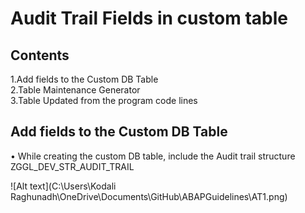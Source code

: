 # Audit Trail Fields in custom table


## <a name="step1"></a>Contents
1.Add fields to the Custom DB Table <br/>
2.Table Maintenance Generator<br/>
3.Table Updated from the program code lines

## Add fields to the Custom DB Table
• While creating the custom DB table, include the Audit trail structure ZGGL_DEV_STR_AUDIT_TRAIL

![Alt text](C:\Users\Kodali Raghunadh\OneDrive\Documents\GitHub\ABAPGuidelines\AT1.png)







